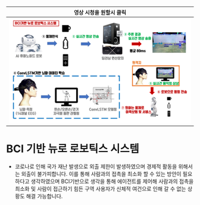 | 영상 시청을 원할시 클릭 |
| ------ |
|[![waiting](https://github.com/DunkHimYo/neuro-robotics-project/blob/main/project_video/prject_img.png)](https://www.youtube.com/watch?v=Ri9MkI7lXek)|

# BCI 기반 뉴로 로보틱스 시스템

- 코로나로 인해 국가 재난 발생으로 외출 제한이 발생하였으며 경제적 활동을 위해서는 외출이 불가피합니다. 이를 통해 사람과의 접촉을 최소화 할 수 있는 방안이 필요하다고 생각하였으며 BCI기반으로 생각을 통해 에이전트를 제어해 사람과의 접촉을 최소화 및 사람이 접근하기 힘든 구역 사용자가 신체적 여건으로 인해 갈 수 없는 상황도 해결 가능합니다.

